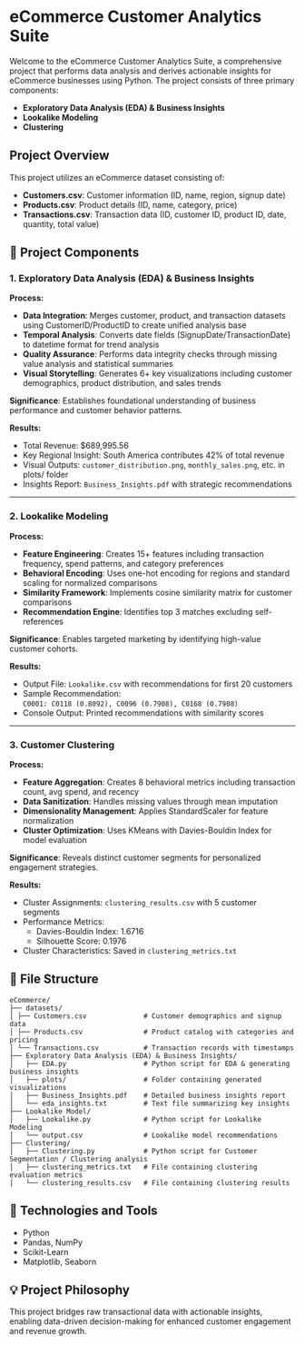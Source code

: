 # eCommerce Customer Analytics Suite

Welcome to the eCommerce Customer Analytics Suite, a comprehensive project that performs data analysis and derives actionable insights for eCommerce businesses using Python. The project consists of three primary components:
- **Exploratory Data Analysis (EDA) & Business Insights**
- **Lookalike Modeling**
- **Clustering**

## Project Overview

This project utilizes an eCommerce dataset consisting of:
- **Customers.csv**: Customer information (ID, name, region, signup date)
- **Products.csv**: Product details (ID, name, category, price)
- **Transactions.csv**: Transaction data (ID, customer ID, product ID, date, quantity, total value)

## 🚀 Project Components

### 1. Exploratory Data Analysis (EDA) & Business Insights
**Process:**
- **Data Integration**: Merges customer, product, and transaction datasets using CustomerID/ProductID to create unified analysis base
- **Temporal Analysis**: Converts date fields (SignupDate/TransactionDate) to datetime format for trend analysis
- **Quality Assurance**: Performs data integrity checks through missing value analysis and statistical summaries
- **Visual Storytelling**: Generates 6+ key visualizations including customer demographics, product distribution, and sales trends

**Significance**: Establishes foundational understanding of business performance and customer behavior patterns.

**Results:**
- Total Revenue: $689,995.56
- Key Regional Insight: South America contributes 42% of total revenue
- Visual Outputs: `customer_distribution.png`, `monthly_sales.png`, etc. in plots/ folder
- Insights Report: `Business_Insights.pdf` with strategic recommendations

---

### 2. Lookalike Modeling
**Process:**
- **Feature Engineering**: Creates 15+ features including transaction frequency, spend patterns, and category preferences
- **Behavioral Encoding**: Uses one-hot encoding for regions and standard scaling for normalized comparisons
- **Similarity Framework**: Implements cosine similarity matrix for customer comparisons
- **Recommendation Engine**: Identifies top 3 matches excluding self-references

**Significance**: Enables targeted marketing by identifying high-value customer cohorts.

**Results:**
- Output File: `Lookalike.csv` with recommendations for first 20 customers
- Sample Recommendation:  
  `C0001: C0118 (0.8092), C0096 (0.7908), C0168 (0.7908)`
- Console Output: Printed recommendations with similarity scores

---

### 3. Customer Clustering
**Process:**
- **Feature Aggregation**: Creates 8 behavioral metrics including transaction count, avg spend, and recency
- **Data Sanitization**: Handles missing values through mean imputation
- **Dimensionality Management**: Applies StandardScaler for feature normalization
- **Cluster Optimization**: Uses KMeans with Davies-Bouldin Index for model evaluation

**Significance**: Reveals distinct customer segments for personalized engagement strategies.

**Results:**
- Cluster Assignments: `clustering_results.csv` with 5 customer segments
- Performance Metrics:  
  - Davies-Bouldin Index: 1.6716
  - Silhouette Score: 0.1976
- Cluster Characteristics: Saved in `clustering_metrics.txt`

## 📂 File Structure
```
eCommerce/
├── datasets/
│ ├── Customers.csv              # Customer demographics and signup data
│ ├── Products.csv               # Product catalog with categories and pricing
│ └── Transactions.csv           # Transaction records with timestamps
├── Exploratory Data Analysis (EDA) & Business Insights/
│   ├── EDA.py                   # Python script for EDA & generating business insights
│   ├── plots/                   # Folder containing generated visualizations
│   ├── Business_Insights.pdf    # Detailed business insights report
│   └── eda_insights.txt         # Text file summarizing key insights
├── Lookalike Model/
│   ├── Lookalike.py             # Python script for Lookalike Modeling
│   └── output.csv               # Lookalike model recommendations
├── Clustering/
│   ├── Clustering.py            # Python script for Customer Segmentation / Clustering analysis
│   ├── clustering_metrics.txt   # File containing clustering evaluation metrics
│   └── clustering_results.csv   # File containing clustering results

```
## 🔧 Technologies and Tools

- Python  
- Pandas, NumPy  
- Scikit-Learn  
- Matplotlib, Seaborn  

## 💡 Project Philosophy

This project bridges raw transactional data with actionable insights, enabling data-driven decision-making for enhanced customer engagement and revenue growth.
